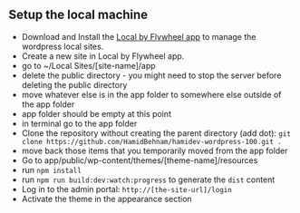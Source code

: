Setup the local machine
---------------------------
- Download and Install the [Local by Flywheel app](https://getflywheel.com/layout/local-by-flywheel/) to manage the wordpress local sites.
- Create a new site in Local by Flywheel app.
- go to ~/Local Sites/[site-name]/app
- delete the public directory - you might need to stop the server before deleting the public directory
- move whatever else is in the app folder to somewhere else outside of the app folder
- app folder should be empty at this point
- in terminal go to the app folder
- Clone the repository without creating the parent directory (add dot): `git clone https://github.com/HamidBehnam/hamidev-wordpress-100.git .`
- move back those items that you temporarily moved from the app folder
- Go to app/public/wp-content/themes/[theme-name]/resources
- run `npm install`
- run `npm run build:dev:watch:progress` to generate the `dist` content
- Log in to the admin portal: `http://[the-site-url]/login`
- Activate the theme in the appearance section